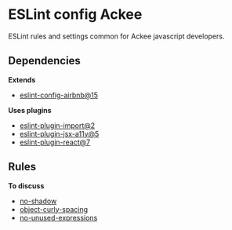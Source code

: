 ESLint config Ackee
====================

ESLint rules and settings common for Ackee javascript developers.

Dependencies
------------

**Extends**
    
* [eslint-config-airbnb@15](https://github.com/airbnb/javascript/tree/eslint-config-airbnb-v15.1.0/packages/eslint-config-airbnb)

**Uses plugins**

* [eslint-plugin-import@2](https://github.com/benmosher/eslint-plugin-import/tree/v2.7.0)
* [eslint-plugin-jsx-a11y@5](https://github.com/evcohen/eslint-plugin-jsx-a11y/tree/v5.1.1)
* [eslint-plugin-react@7](https://github.com/yannickcr/eslint-plugin-react/tree/v7.4.0)

Rules
------

**To discuss**

* [no-shadow](https://eslint.org/docs/rules/no-shadow)
* [object-curly-spacing](https://eslint.org/docs/rules/object-curly-spacing)
* [no-unused-expressions](https://eslint.org/docs/rules/no-unused-expressions)